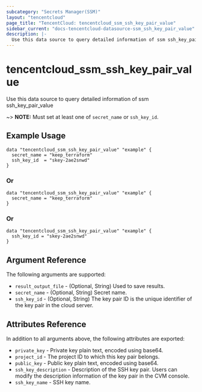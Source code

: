 ```yaml
---
subcategory: "Secrets Manager(SSM)"
layout: "tencentcloud"
page_title: "TencentCloud: tencentcloud_ssm_ssh_key_pair_value"
sidebar_current: "docs-tencentcloud-datasource-ssm_ssh_key_pair_value"
description: |-
  Use this data source to query detailed information of ssm ssh_key_pair_value
---
```


# tencentcloud_ssm_ssh_key_pair_value

Use this data source to query detailed information of ssm ssh_key_pair_value

~> **NOTE:** Must set at least one of `secret_name` or `ssh_key_id`.

## Example Usage

```hcl
data "tencentcloud_ssm_ssh_key_pair_value" "example" {
  secret_name = "keep_terraform"
  ssh_key_id  = "skey-2ae2snwd"
}
```

### Or

```hcl
data "tencentcloud_ssm_ssh_key_pair_value" "example" {
  secret_name = "keep_terraform"
}
```

### Or

```hcl
data "tencentcloud_ssm_ssh_key_pair_value" "example" {
  ssh_key_id = "skey-2ae2snwd"
}
```

## Argument Reference

The following arguments are supported:

* `result_output_file` - (Optional, String) Used to save results.
* `secret_name` - (Optional, String) Secret name.
* `ssh_key_id` - (Optional, String) The key pair ID is the unique identifier of the key pair in the cloud server.

## Attributes Reference

In addition to all arguments above, the following attributes are exported:

* `private_key` - Private key plain text, encoded using base64.
* `project_id` - The project ID to which this key pair belongs.
* `public_key` - Public key plain text, encoded using base64.
* `ssh_key_description` - Description of the SSH key pair. Users can modify the description information of the key pair in the CVM console.
* `ssh_key_name` - SSH key name.


